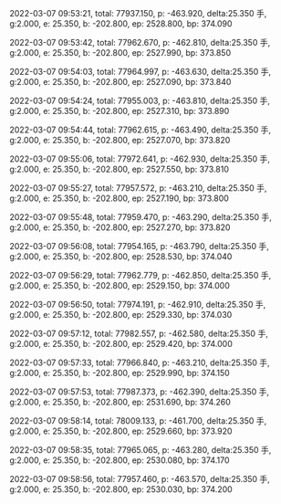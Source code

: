 2022-03-07 09:53:21, total: 77937.150, p: -463.920, delta:25.350 手, g:2.000, e: 25.350, b: -202.800, ep: 2528.800, bp: 374.090

2022-03-07 09:53:42, total: 77962.670, p: -462.810, delta:25.350 手, g:2.000, e: 25.350, b: -202.800, ep: 2527.990, bp: 373.850

2022-03-07 09:54:03, total: 77964.997, p: -463.630, delta:25.350 手, g:2.000, e: 25.350, b: -202.800, ep: 2527.090, bp: 373.840

2022-03-07 09:54:24, total: 77955.003, p: -463.810, delta:25.350 手, g:2.000, e: 25.350, b: -202.800, ep: 2527.310, bp: 373.890

2022-03-07 09:54:44, total: 77962.615, p: -463.490, delta:25.350 手, g:2.000, e: 25.350, b: -202.800, ep: 2527.070, bp: 373.820

2022-03-07 09:55:06, total: 77972.641, p: -462.930, delta:25.350 手, g:2.000, e: 25.350, b: -202.800, ep: 2527.550, bp: 373.810

2022-03-07 09:55:27, total: 77957.572, p: -463.210, delta:25.350 手, g:2.000, e: 25.350, b: -202.800, ep: 2527.190, bp: 373.800

2022-03-07 09:55:48, total: 77959.470, p: -463.290, delta:25.350 手, g:2.000, e: 25.350, b: -202.800, ep: 2527.270, bp: 373.820

2022-03-07 09:56:08, total: 77954.165, p: -463.790, delta:25.350 手, g:2.000, e: 25.350, b: -202.800, ep: 2528.530, bp: 374.040

2022-03-07 09:56:29, total: 77962.779, p: -462.850, delta:25.350 手, g:2.000, e: 25.350, b: -202.800, ep: 2529.150, bp: 374.000

2022-03-07 09:56:50, total: 77974.191, p: -462.910, delta:25.350 手, g:2.000, e: 25.350, b: -202.800, ep: 2529.330, bp: 374.030

2022-03-07 09:57:12, total: 77982.557, p: -462.580, delta:25.350 手, g:2.000, e: 25.350, b: -202.800, ep: 2529.420, bp: 374.000

2022-03-07 09:57:33, total: 77966.840, p: -463.210, delta:25.350 手, g:2.000, e: 25.350, b: -202.800, ep: 2529.990, bp: 374.150

2022-03-07 09:57:53, total: 77987.373, p: -462.390, delta:25.350 手, g:2.000, e: 25.350, b: -202.800, ep: 2531.690, bp: 374.260

2022-03-07 09:58:14, total: 78009.133, p: -461.700, delta:25.350 手, g:2.000, e: 25.350, b: -202.800, ep: 2529.660, bp: 373.920

2022-03-07 09:58:35, total: 77965.065, p: -463.280, delta:25.350 手, g:2.000, e: 25.350, b: -202.800, ep: 2530.080, bp: 374.170

2022-03-07 09:58:56, total: 77957.460, p: -463.570, delta:25.350 手, g:2.000, e: 25.350, b: -202.800, ep: 2530.030, bp: 374.200
